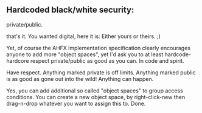 ## Hardcoded black/white security:

private/public.

that's it.
You wanted digital, here it is: Either yours or theirs.
;)

Yet, of course the AHFX implementation specification clearly encourages anyone to add more "object spaces", yet I'd ask you to at least hardcode-hardcore respect private/public as good as you can. In code and spirit.

Have respect.
Anything marked private is off limits.
Anything marked public is as good as gone out into the wild! Anything can happen.

Yes, you can add additional so called "object spaces" to group access conditions.
You can create a new object space, by right-click-new then drag-n-drop whatever you want to assign this to. Done.


